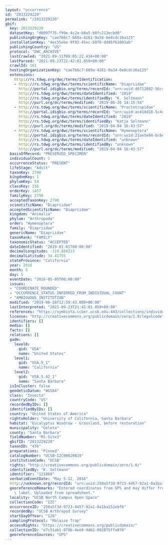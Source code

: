 ```yaml
---
layout: "occurrence"
id: "2013229220"
permalink: "/2013229220"
gbif:
  key: 2013229220
  datasetKey: "d6097f75-f99e-4c2a-b8a5-b0fc213ecbd0"
  publishingOrgKey: "cae7b6c7-669a-4261-9a34-6e8cdc16a125"
  installationKey: "4ec55ebe-9f92-45ec-b076-dd45f61003ab"
  publishingCountry: "US"
  protocol: "DWC_ARCHIVE"
  lastCrawled: "2021-09-11T09:05:22.434+00:00"
  lastParsed: "2021-09-23T21:42:01.059+00:00"
  crawlId: 161
  hostingOrganizationKey: "cae7b6c7-669a-4261-9a34-6e8cdc16a125"
  extensions:
    http://rs.tdwg.org/dwc/terms/Identification:
    - http://rs.tdwg.org/dwc/terms/scientificName: "Diapriidae"
      http://portal.idigbio.org/terms/recordId: "urn:uuid:d6712082-56cc-4c60-a999-2dbd39cb18aa"
      http://rs.tdwg.org/dwc/terms/dateIdentified: "2019"
      http://rs.tdwg.org/dwc/terms/identifiedBy: "K. Seltmann"
      http://purl.org/dc/terms/modified: "2019-06-26 14:15:54"
    - http://rs.tdwg.org/dwc/terms/scientificName: "Proctotrupidae"
      http://portal.idigbio.org/terms/recordId: "urn:uuid:ac418d18-5c4c-4bd8-9532-d9fe684ba383"
      http://rs.tdwg.org/dwc/terms/dateIdentified: "2019"
      http://rs.tdwg.org/dwc/terms/identifiedBy: "Katja Seltmann"
      http://purl.org/dc/terms/modified: "2019-04-04 16:43:57"
    - http://rs.tdwg.org/dwc/terms/scientificName: "Hymenoptera"
      http://portal.idigbio.org/terms/recordId: "urn:uuid:21ae5e84-bc6e-4929-a183-fbb8d5210362"
      http://rs.tdwg.org/dwc/terms/dateIdentified: "unknown"
      http://rs.tdwg.org/dwc/terms/identifiedBy: "unknown"
      http://purl.org/dc/terms/modified: "2019-04-04 16:43:57"
  basisOfRecord: "PRESERVED_SPECIMEN"
  individualCount: 1
  occurrenceStatus: "PRESENT"
  lifeStage: "Adult"
  taxonKey: 2790
  kingdomKey: 1
  phylumKey: 54
  classKey: 216
  orderKey: 1457
  familyKey: 2790
  acceptedTaxonKey: 2790
  scientificName: "Diapriidae"
  acceptedScientificName: "Diapriidae"
  kingdom: "Animalia"
  phylum: "Arthropoda"
  order: "Hymenoptera"
  family: "Diapriidae"
  genericName: "Diapriidae"
  taxonRank: "FAMILY"
  taxonomicStatus: "ACCEPTED"
  dateIdentified: "2019-01-01T00:00:00"
  decimalLongitude: -119.884213
  decimalLatitude: 34.41755
  stateProvince: "California"
  year: 2016
  month: 5
  day: 5
  eventDate: "2016-05-05T00:00:00"
  issues:
  - "COORDINATE_ROUNDED"
  - "OCCURRENCE_STATUS_INFERRED_FROM_INDIVIDUAL_COUNT"
  - "AMBIGUOUS_INSTITUTION"
  modified: "2019-06-28T12:59:43.000+00:00"
  lastInterpreted: "2021-09-23T21:42:01.059+00:00"
  references: "https://symbiota.ccber.ucsb.edu:443/collections/individual/index.php?occid=121860"
  license: "http://creativecommons.org/publicdomain/zero/1.0/legalcode"
  identifiers: []
  media: []
  facts: []
  relations: []
  gadm:
    level0:
      gid: "USA"
      name: "United States"
    level1:
      gid: "USA.5_1"
      name: "California"
    level2:
      gid: "USA.5.42_1"
      name: "Santa Barbara"
  isInCluster: false
  geodeticDatum: "WGS84"
  class: "Insecta"
  countryCode: "US"
  recordedByIDs: []
  identifiedByIDs: []
  country: "United States of America"
  rightsHolder: "University of California, Santa Barbara"
  habitat: "Eucalyptus Windrow - Grassland, before restoration"
  municipality: "Goleta"
  county: "Santa Barbara"
  fieldNumber: "M1-Site3"
  gbifID: "2013229220"
  taxonID: "476"
  preparations: "Pinned"
  catalogNumber: "UCSB-IZC00020819"
  institutionCode: "UCSB"
  rights: "http://creativecommons.org/publicdomain/zero/1.0/"
  identifiedBy: "K. Seltmann"
  identifier: "121860"
  verbatimEventDate: "May 5-12, 2016"
  http://unknown.org/recordId: "urn:uuid:250a5f3d-9723-4457-92a1-0a1ba152ebfb"
  georeferenceRemarks: "Entered coordinates from GPS and may differ from what is on\
    \ label. Uploaded from spreadsheet."
  locality: "UCSB North Campus Open Space"
  collectionCode: "IZC"
  occurrenceID: "250a5f3d-9723-4457-92a1-0a1ba152ebfb"
  recordedBy: "UCSB Arthropod Survey"
  startDayOfYear: "126"
  samplingProtocol: "Malaise Trap"
  accessRights: "https://creativecommons.org/publicdomain/"
  collectionID: "e7c51ab1-870b-4ee8-9d62-092875ffa870"
  georeferenceSources: "GPS"
---
```

